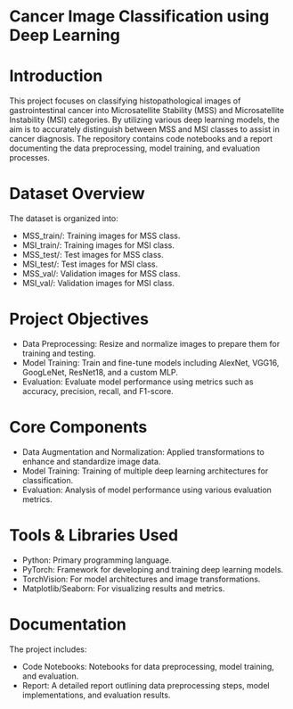 # Cancer Image Classification using Deep Learning
# Introduction
This project focuses on classifying histopathological images of gastrointestinal cancer into Microsatellite Stability (MSS) and Microsatellite Instability (MSI) categories. By utilizing various deep learning models, the aim is to accurately distinguish between MSS and MSI classes to assist in cancer diagnosis. The repository contains code notebooks and a report documenting the data preprocessing, model training, and evaluation processes.

# Dataset Overview
The dataset is organized into:
- MSS_train/: Training images for MSS class.
- MSI_train/: Training images for MSI class.
- MSS_test/: Test images for MSS class.
- MSI_test/: Test images for MSI class.
- MSS_val/: Validation images for MSS class.
- MSI_val/: Validation images for MSI class.

# Project Objectives
- Data Preprocessing: Resize and normalize images to prepare them for training and testing.
- Model Training: Train and fine-tune models including AlexNet, VGG16, GoogLeNet, ResNet18, and a custom MLP.
- Evaluation: Evaluate model performance using metrics such as accuracy, precision, recall, and F1-score.

# Core Components
- Data Augmentation and Normalization: Applied transformations to enhance and standardize image data.
- Model Training: Training of multiple deep learning architectures for classification.
- Evaluation: Analysis of model performance using various evaluation metrics.

# Tools & Libraries Used
- Python: Primary programming language.
- PyTorch: Framework for developing and training deep learning models.
- TorchVision: For model architectures and image transformations.
- Matplotlib/Seaborn: For visualizing results and metrics.

# Documentation
The project includes:
- Code Notebooks: Notebooks for data preprocessing, model training, and evaluation.
- Report: A detailed report outlining data preprocessing steps, model implementations, and evaluation results.
